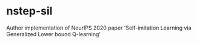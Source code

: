 # nstep-sil
Author implementation of NeurIPS 2020 paper 'Self-imitation Learning via Generalized Lower bound Q-learning'
